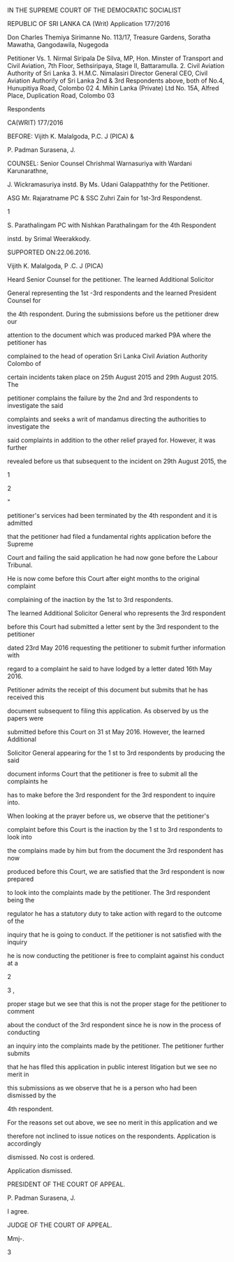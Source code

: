 IN THE SUPREME COURT OF THE DEMOCRATIC SOCIALIST

REPUBLIC OF SRI LANKA CA (Writ) Application 177/2016

Don Charles Themiya Sirimanne No. 113/17, Treasure Gardens, Soratha Mawatha, Gangodawila, Nugegoda

Petitioner Vs. 1. Nirmal Siripala De Silva, MP, Hon. Minster of Transport and Civil Aviation, 7th Floor, Sethsiripaya, Stage II, Battaramulla. 2. Civil Aviation Authority of Sri Lanka 3. H.M.C. Nimalasiri Director General CEO, Civil Aviation Authori!y of Sri Lanka 2nd & 3rd Respondents above, both of No.4, Hunupitiya Road, Colombo 02 4. Mihin Lanka (Private) Ltd No. 15A, Alfred Place, Duplication Road, Colombo 03

Respondents

CA(WRIT) 177/2016

BEFORE: Vijith K. Malalgoda, P.C. J (PICA) &

P. Padman Surasena, J.

COUNSEL: Senior Counsel Chrishmal Warnasuriya with Wardani Karunarathne,

J. Wickramasuriya instd. By Ms. Udani Galappaththy for the Petitioner.

ASG Mr. Rajaratname PC & SSC Zuhri Zain for 1st-3rd Respondenst.

1

S. Parathalingam PC with Nishkan Parathalingam for the 4th Respondent

instd. by Srimal Weerakkody.

SUPPORTED ON:22.06.2016.

Vijith K. Malalgoda, P .C. J (PICA)

Heard Senior Counsel for the petitioner. The learned Additional Solicitor

General representing the 1st -3rd respondents and the learned President Counsel for

the 4th respondent. During the submissions before us the petitioner drew our

attention to the document which was produced marked P9A where the petitioner has

complained to the head of operation Sri Lanka Civil Aviation Authority Colombo of

certain incidents taken place on 25th August 2015 and 29th August 2015. The

petitioner complains the failure by the 2nd and 3rd respondents to investigate the said

complaints and seeks a writ of mandamus directing the authorities to investigate the

said complaints in addition to the other relief prayed for. However, it was further

revealed before us that subsequent to the incident on 29th August 2015, the

1

2

"

petitioner's services had been terminated by the 4th respondent and it is admitted

that the petitioner had filed a fundamental rights application before the Supreme

Court and failing the said application he had now gone before the Labour Tribunal.

He is now come before this Court after eight months to the original complaint

complaining of the inaction by the 1st to 3rd respondents.

The learned Additional Solicitor General who represents the 3rd respondent

before this Court had submitted a letter sent by the 3rd respondent to the petitioner

dated 23rd May 2016 requesting the petitioner to submit further information with

regard to a complaint he said to have lodged by a letter dated 16th May 2016.

Petitioner admits the receipt of this document but submits that he has received this

document subsequent to filing this application. As observed by us the papers were

submitted before this Court on 31 st May 2016. However, the learned Additional

Solicitor General appearing for the 1 st to 3rd respondents by producing the said

document informs Court that the petitioner is free to submit all the complaints he

has to make before the 3rd respondent for the 3rd respondent to inquire into.

When looking at the prayer before us, we observe that the petitioner's

complaint before this Court is the inaction by the 1 st to 3rd respondents to look into

the complains made by him but from the document the 3rd respondent has now

produced before this Court, we are satisfied that the 3rd respondent is now prepared

to look into the complaints made by the petitioner. The 3rd respondent being the

regulator he has a statutory duty to take action with regard to the outcome of the

inquiry that he is going to conduct. If the petitioner is not satisfied with the inquiry

he is now conducting the petitioner is free to complaint against his conduct at a

2

3 ,

proper stage but we see that this is not the proper stage for the petitioner to comment

about the conduct of the 3rd respondent since he is now in the process of conducting

an inquiry into the complaints made by the petitioner. The petitioner further submits

that he has fIled this application in public interest litigation but we see no merit in

this submissions as we observe that he is a person who had been dismissed by the

4th respondent.

For the reasons set out above, we see no merit in this application and we

therefore not inclined to issue notices on the respondents. Application is accordingly

dismissed. No cost is ordered.

Application dismissed.

PRESIDENT OF THE COURT OF APPEAL.

P. Padman Surasena, J.

I agree.

JUDGE OF THE COURT OF APPEAL.

Mmj-.

3